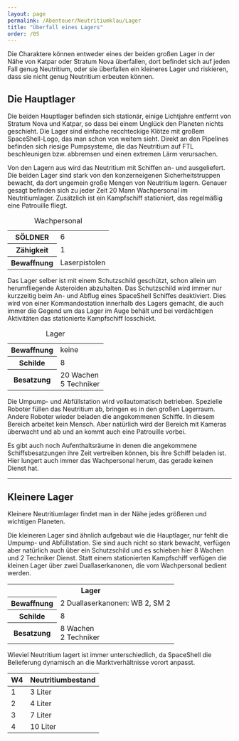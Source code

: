 ```yaml
---
layout: page
permalink: /Abenteuer/Neutritiumklau/Lager
title: "Überfall eines Lagers"
order: /05
---
```


Die Charaktere können entweder eines der beiden großen Lager in der Nähe von Katpar oder Stratum Nova überfallen, dort befindet sich auf jeden Fall genug Neutritium, oder sie überfallen ein kleineres Lager und riskieren, dass sie nicht genug Neutritium erbeuten können.

## Die Hauptlager

Die beiden Hauptlager befinden sich stationär, einige Lichtjahre entfernt von Stratum Nova und Katpar, so dass bei einem Unglück den Planeten nichts geschieht. Die Lager sind einfache recchteckige Klötze mit großem SpaceShell-Logo, das man schon von weitem sieht. Direkt an den Pipelines befinden sich riesige Pumpsysteme, die das Neutritium auf FTL beschleunigen bzw. abbremsen und einen extremen Lärm verursachen.

Von den Lagern aus wird das Neutritium mit Schiffen an- und ausgeliefert. Die beiden Lager sind stark von den konzerneigenen Sicherheitstruppen bewacht, da dort ungemein große Mengen von Neutritium lagern. Genauer gesagt befinden sich zu jeder Zeit 20 Mann Wachpersonal im Neutritiumlager. Zusätzlich ist ein Kampfschiff stationiert, das regelmäßig eine Patrouille fliegt.

<table>
<caption>Wachpersonal</caption>
<tbody>
<tr><th>SÖLDNER</th><td>6</td></tr>
<tr><th>Zähigkeit</th><td>1</td></tr>
<tr><th>Bewaffnung</th><td>Laserpistolen</td></tr>
</tbody>
</table>

Das Lager selber ist mit einem Schutzschild geschützt, schon allein um herumfliegende Asteroiden abzuhalten. Das Schutzschild wird immer nur kurzzeitig beim An- und Abflug eines SpaceShell Schiffes deaktiviert. Dies wird von einer Kommandostation innerhalb des Lagers gemacht, die auch immer die Gegend um das Lager im Auge behält und bei verdächtigen Aktivitäten das stationierte Kampfschiff losschickt.

<table>
<caption>Lager</caption>
<tbody>
<tr><th>Bewaffnung</th><td>keine</td></tr>
<tr><th>Schilde</th><td>8</td></tr>
<tr><th>Besatzung</th><td>20 Wachen<br/>
5 Techniker</td></tr>
</tbody>
</table>

Die Umpump- und Abfüllstation wird vollautomatisch betrieben. Spezielle Roboter füllen das Neutritium ab, bringen es in den großen Lagerraum. Andere Roboter wieder beladen die angekommenen Schiffe. In diesem Bereich arbeitet kein Mensch. Aber natürlich wird der Bereich mit Kameras überwacht und ab und an kommt auch eine Patrouille vorbei.

Es gibt auch noch Aufenthaltsräume in denen die angekommene Schiffsbesatzungen ihre Zeit vertreiben können, bis ihre Schiff beladen ist. Hier lungert auch immer das Wachpersonal herum, das gerade keinen Dienst hat.

***

## Kleinere Lager

Kleinere Neutritiumlager findet man in der Nähe jedes größeren und wichtigen Planeten.

Die kleineren Lager sind ähnlich aufgebaut wie die Hauptlager, nur fehlt die Umpump- und Abfüllstation. Sie sind auch nicht so stark bewacht, verfügen aber natürlich auch über ein Schutzschild und es schieben hier 8 Wachen und 2 Techniker Dienst. Statt einem stationierten Kampfschiff verfügen die kleinen Lager über zwei Duallaserkanonen, die vom Wachpersonal bedient werden.

<table>
<tbody>
<tr><th colspan="2">Lager</th></tr>
<tr><th>Bewaffnung</th><td>2 Duallaserkanonen: WB 2, SM 2</td></tr>
<tr><th>Schilde</th><td>8</td></tr>
<tr><th>Besatzung</th><td>8 Wachen<br/>
2 Techniker</td></tr>
</tbody>
</table>

Wieviel Neutritium lagert ist immer unterschiedlich, da SpaceShell die Belieferung dynamisch an die Marktverhältnisse vorort anpasst.

<table>
<thead>
<tr><th>W4</th><th>Neutritiumbestand</th></tr>
</thead>
<tbody>
<tr><td>1</td><td>3 Liter</td></tr>
<tr><td>2</td><td>4 Liter</td></tr>
<tr><td>3</td><td>7 Liter</td></tr>
<tr><td>4</td><td>10 Liter</td></tr>
</tbody>
</table>
